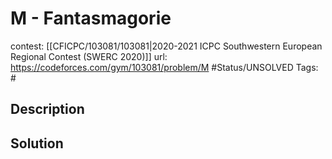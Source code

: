 # M - Fantasmagorie

contest: [[CFICPC/103081/103081|2020-2021 ICPC Southwestern European Regional Contest (SWERC 2020)]]
url: https://codeforces.com/gym/103081/problem/M
#Status/UNSOLVED
Tags: #

## Description

## Solution

